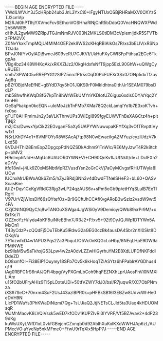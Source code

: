 -----BEGIN AGE ENCRYPTED FILE-----
YWdlLWVuY3J5cHRpb24ub3JnL3YxCi0+IFgyNTUxOSBjRHRaMXV0OXYzSTJ2cmVp
M2RJd0hPTlhjYXVmcFcvSEthcnVOSHhaRlNjCnR5bDdoQ0VncHNQWXFWd2h5WWR5
dHhJL2gwMW9ZRlpJTGJmNmRJV003N2MKLS0tIDM3cVpIemljdkR5SFVTbzFPM2VX
Z0NvYkxkTmpMQjU4MlM4OEF2ek9WS2cKHqRBIAIkOs7R/xs3bELIV/xRSNpTOJda
BPvJ0NfYvOylADj8wneJ609veRU7CJKVf/UkHuFXyGWISFpPtihsa2ECe6TkgpAa
VBg4bz34K8WHKqAk/xRKXZIJz2/OkgHdxfeNfT9jpp5ExL90GhW+uQWgCyuRUEEI
smhZ3PW405vRREPYG12SIPZ5nrcfF1rssOqD0PcFUFXr3Sx0ZONp5dxTfzuvAg8q
pBZfOBjdMeEfNE+gBYdD7qy5hO1JQKS9rF0MkIdhtna0lth/Jr1SEAM079bsDdLP
mb58hwfhKWqD8fG7kpTn8hWrWEkUMYnYKDIotUZ6igux6xdis0DY/sYqq2YtVnH6
OeSqPkakpn0kcEQN+uIoMoJzbTnFMb7XMa78Q2ckLamqlYo1b7E3xoKTvh+fx0so
gTUF0AHPmImJn2y3aVLKThrwUPs3WiEgI899fgyEUWVFhBeXAGCtz4h+pitTjNj2
m2jlCs/DwwxYpCik22EGvganF5aXy5UAPYWNuwupaKFYfXq3vOfTRvpttiVywfxf
NSrLKhDY4o1+8VMFOYsR8WSAcAj7tp98N0wEwaciIgAZMYuz/cyzlUdzV7kLxd58
8VDJHThi28EmEopZDpgcpPdNQZSDkAdhm91TnWlc/RE6MyJzwT4R2k8tchp+pMV2
H9nImphNldHsMqUc8UAUOR0YWN+V/+CH90QnKv1lJUfNktt/de+LDclFXh2aDrVy
itfd18wI+j4Lk9Z0xMSNbtMpRZVusdYsn2oGrCkVj7aOyMCvgsfRHUTWyla8IUOw
lUChxMrUBWxAQk6Zm5/hZyJBRdj3Nh3v4dDwdFTNelSHeF3+bL60+QASv8casBne
iUIZ+Dqv1CxKgVRIdC3Rjg3wLP24qzAUS6v+sPm5oGb9p/etHYqSLulB7EeTIRgH
V97UrVZjWIxsDlf66sQYtefOz+Br9GCftJhCCAfKvgARoB3wSzlz2vsdW9wt54FA
CZjCNtNQ9QyC/q8wTANOuXSWga4JgWSi0yV9Demioy/QWb89xrPr9M/+xBr1Kc7l
OZZnoYzH/Iyda4bKF8uiNfeEBhn7JR3J2+P/xv5+9Zt9DyJQJWp1DTYWn5AMxOn1
T43yCdzP+cQQdFj5OuTEbKu5IRdwG2aGEG0czBk4ausDA4Sbr2nXI0Skt8DOKqVu
7E1ozwfxD4w1APU3Pqs2Za3PbquLlO5Vc0nKQGcLoHbp/8NEqLHpE9DW9aPMtNWE
bz9ilsM5w5aTkhxjG53Lpw4w2zA0dvLZZwHlGyrhuYM2E8XdLUFDfNKFddlDdeZD
bO8xmfOI+Fi38EIP1Ouymy18SFb7Ov5k9kHoqTZlASYtz6hFPabIrAYGDhus4q19
iAg0RBFC1rS6nA/JQFi4bpg/VyPXGmLbCoh9hqFEZNXhLprUAosFhVi0NMXILiAm
u15fO2bUFryAHIz9Ti5pLOxteUDi+50tfVZWY7dJ0/bsl/R7juqwR/XC7ObPNmza
iXS97SeC+70nxm4SuF2UsJ43azIBPR0k+pHFBkSB16I3EBZw8UdvcWhHe0eDVH9N
LIcPD1WaYs3PhKWaDiNizmi7Qg+TsUJiaQ2JtjNETsCLJld5ta3Uaq4kHDUOMsqR
WJMhMaovK8LVQlVsxk5wED7kfODv1KUPZIvRl3IYVRF/Vf5BZAvav2+4dP239dKg
kuWsUXyLWfD1oL0vkfGBejcnCZxnqb0d92AblhXuKolKXoWWHJAp6zL/AUPMecVO
aYyeNp5nkMFme0+FfwU9rTqXlx5HpP7J
-----END AGE ENCRYPTED FILE-----
